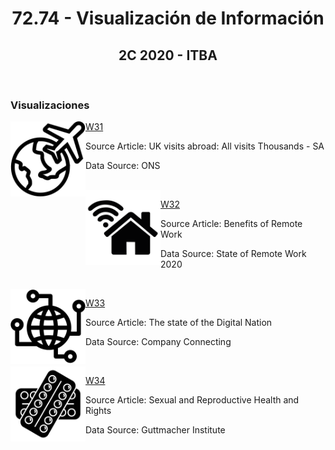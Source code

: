<h1 align="center">72.74 - Visualización de Información</h1>
<h2 align="center">2C 2020 - ITBA</h2>
<br>
<h3>Visualizaciones</h3>
<img align="left" src="./w31_logo.png" width=120>

<a href="https://public.tableau.com/views/makeovermondayw31/Dashboard1?:language=es&:display_count=y&:origin=viz_share_link">W31</a>  
<p>Source Article: UK visits abroad: All visits Thousands - SA</p>
<p>Data Source: ONS</p>

<br>

<img align="left" src="./w32_logo.png" width=120>

<a href="https://public.tableau.com/views/makeovermondayw31/Dashboard1?:language=es&:display_count=y&:origin=viz_share_link">W32</a>  
<p style="margin: 0">Source Article: Benefits of Remote Work</p>
<p>Data Source: State of Remote Work 2020</p>

<br>

<img align="left" src="./w33_logo.png" width=120>

<a href="https://public.tableau.com/views/makeovermondayw31/Dashboard1?:language=es&:display_count=y&:origin=viz_share_link">W33</a>  
<p>Source Article: The state of the Digital Nation</p>
<p>Data Source: Company Connecting</p>

<br>

<img align="left" src="./w34_logo.png" width=120>

<a href="https://public.tableau.com/views/makeovermondayw31/Dashboard1?:language=es&:display_count=y&:origin=viz_share_link">W34</a>  
<p>Source Article: Sexual and Reproductive Health and Rights</p>
<p>Data Source: Guttmacher Institute</p>

